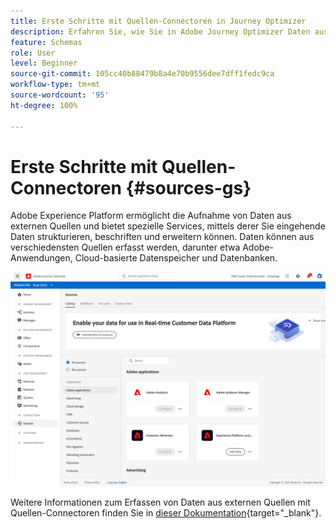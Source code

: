 ```yaml
---
title: Erste Schritte mit Quellen-Connectoren in Journey Optimizer
description: Erfahren Sie, wie Sie in Adobe Journey Optimizer Daten aus externen Quellen erfassen.
feature: Schemas
role: User
level: Beginner
source-git-commit: 105cc40b88479b8a4e70b9556dee7dff1fedc9ca
workflow-type: tm+mt
source-wordcount: '95'
ht-degree: 100%

---
```


# Erste Schritte mit Quellen-Connectoren {#sources-gs}

Adobe Experience Platform ermöglicht die Aufnahme von Daten aus externen Quellen und bietet spezielle Services, mittels derer Sie eingehende Daten strukturieren, beschriften und erweitern können. Daten können aus verschiedensten Quellen erfasst werden, darunter etwa Adobe-Anwendungen, Cloud-basierte Datenspeicher und Datenbanken.

![](assets/sources-home.png)

Weitere Informationen zum Erfassen von Daten aus externen Quellen mit Quellen-Connectoren finden Sie in [dieser Dokumentation](https://experienceleague.adobe.com/docs/experience-platform/sources/home.html?lang=de){target=&quot;_blank&quot;}.
